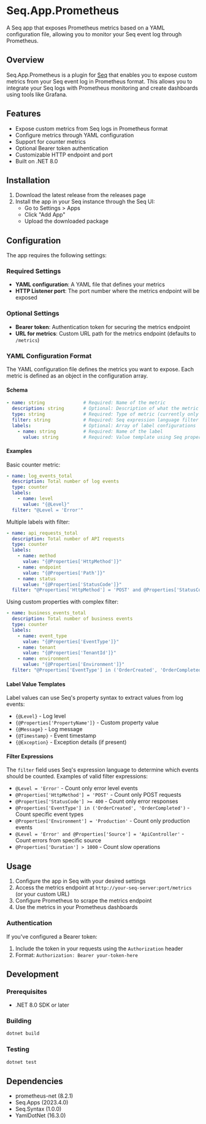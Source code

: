 # Seq.App.Prometheus

A Seq app that exposes Prometheus metrics based on a YAML configuration file, allowing you to monitor your Seq event log through Prometheus.

## Overview

Seq.App.Prometheus is a plugin for [Seq](https://datalust.co/seq) that enables you to expose custom metrics from your Seq event log in Prometheus format. This allows you to integrate your Seq logs with Prometheus monitoring and create dashboards using tools like Grafana.

## Features

- Expose custom metrics from Seq logs in Prometheus format
- Configure metrics through YAML configuration
- Support for counter metrics
- Optional Bearer token authentication
- Customizable HTTP endpoint and port
- Built on .NET 8.0

## Installation

1. Download the latest release from the releases page
2. Install the app in your Seq instance through the Seq UI:
   - Go to Settings > Apps
   - Click "Add App"
   - Upload the downloaded package

## Configuration

The app requires the following settings:

### Required Settings

- **YAML configuration**: A YAML file that defines your metrics
- **HTTP Listener port**: The port number where the metrics endpoint will be exposed

### Optional Settings

- **Bearer token**: Authentication token for securing the metrics endpoint
- **URL for metrics**: Custom URL path for the metrics endpoint (defaults to `/metrics`)

### YAML Configuration Format

The YAML configuration file defines the metrics you want to expose. Each metric is defined as an object in the configuration array.

#### Schema

```yaml
- name: string              # Required: Name of the metric
  description: string       # Optional: Description of what the metric measures
  type: string              # Required: Type of metric (currently only 'counter' is supported)
  filter: string            # Required: Seq expression language filter condition
  labels:                   # Optional: Array of label configurations
    - name: string          # Required: Name of the label
      value: string         # Required: Value template using Seq property syntax
```

#### Examples

Basic counter metric:

```yaml
- name: log_events_total
  description: Total number of log events
  type: counter
  labels:
    - name: level
      value: "{@Level}"
  filter: "@Level = 'Error'"
```

Multiple labels with filter:

```yaml
- name: api_requests_total
  description: Total number of API requests
  type: counter
  labels:
    - name: method
      value: "{@Properties['HttpMethod']}"
    - name: endpoint
      value: "{@Properties['Path']}"
    - name: status
      value: "{@Properties['StatusCode']}"
  filter: "@Properties['HttpMethod'] = 'POST' and @Properties['StatusCode'] >= 400"
```

Using custom properties with complex filter:

```yaml
- name: business_events_total
  description: Total number of business events
  type: counter
  labels:
    - name: event_type
      value: "{@Properties['EventType']}"
    - name: tenant
      value: "{@Properties['TenantId']}"
    - name: environment
      value: "{@Properties['Environment']}"
  filter: "@Properties['EventType'] in ('OrderCreated', 'OrderCompleted') and @Properties['Environment'] = 'Production'"
```

#### Label Value Templates

Label values can use Seq's property syntax to extract values from log events:

- `{@Level}` - Log level
- `{@Properties['PropertyName']}` - Custom property value
- `{@Message}` - Log message
- `{@Timestamp}` - Event timestamp
- `{@Exception}` - Exception details (if present)

#### Filter Expressions

The `filter` field uses Seq's expression language to determine which events should be counted. Examples of valid filter expressions:

- `@Level = 'Error'` - Count only error level events
- `@Properties['HttpMethod'] = 'POST'` - Count only POST requests
- `@Properties['StatusCode'] >= 400` - Count only error responses
- `@Properties['EventType'] in ('OrderCreated', 'OrderCompleted')` - Count specific event types
- `@Properties['Environment'] = 'Production'` - Count only production events
- `@Level = 'Error' and @Properties['Source'] = 'ApiController'` - Count errors from specific source
- `@Properties['Duration'] > 1000` - Count slow operations

## Usage

1. Configure the app in Seq with your desired settings
2. Access the metrics endpoint at `http://your-seq-server:port/metrics` (or your custom URL)
3. Configure Prometheus to scrape the metrics endpoint
4. Use the metrics in your Prometheus dashboards

### Authentication

If you've configured a Bearer token:

1. Include the token in your requests using the `Authorization` header
2. Format: `Authorization: Bearer your-token-here`

## Development

### Prerequisites

- .NET 8.0 SDK or later

### Building

```bash
dotnet build
```

### Testing

```bash
dotnet test
```

## Dependencies

- prometheus-net (8.2.1)
- Seq.Apps (2023.4.0)
- Seq.Syntax (1.0.0)
- YamlDotNet (16.3.0)
